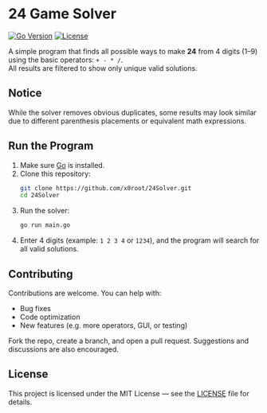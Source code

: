 # 24 Game Solver  
[![Go Version](https://img.shields.io/badge/Go-1.23+-blue.svg)](https://go.dev/) [![License](https://img.shields.io/badge/license-MIT-green.svg)](LICENSE)

A simple program that finds all possible ways to make **24** from 4 digits (1–9) using the basic operators: `+ - * /`.  
All results are filtered to show only unique valid solutions.

## Notice
While the solver removes obvious duplicates, some results may look similar due to different parenthesis placements or equivalent math expressions.

## Run the Program

1. Make sure [Go](https://go.dev/dl/) is installed.  
2. Clone this repository:
   ```bash
   git clone https://github.com/x0root/24Solver.git
   cd 24Solver
   ```
3. Run the solver:
   ```bash
   go run main.go
   ```
4. Enter 4 digits (example: `1 2 3 4` or `1234`), and the program will search for all valid solutions.

## Contributing

Contributions are welcome. You can help with:  
- Bug fixes  
- Code optimization  
- New features (e.g. more operators, GUI, or testing)  

Fork the repo, create a branch, and open a pull request. Suggestions and discussions are also encouraged.  

## License
This project is licensed under the MIT License — see the [LICENSE](LICENSE) file for details.
